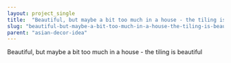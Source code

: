 ```yaml
---
layout: project_single
title:  "Beautiful, but maybe a bit too much in a house - the tiling is beautiful"
slug: "beautiful-but-maybe-a-bit-too-much-in-a-house-the-tiling-is-beautiful"
parent: "asian-decor-idea"
---
```

Beautiful, but maybe a bit too much in a house - the tiling is beautiful